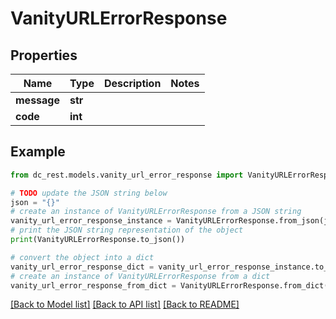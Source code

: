 # VanityURLErrorResponse


## Properties

Name | Type | Description | Notes
------------ | ------------- | ------------- | -------------
**message** | **str** |  | 
**code** | **int** |  | 

## Example

```python
from dc_rest.models.vanity_url_error_response import VanityURLErrorResponse

# TODO update the JSON string below
json = "{}"
# create an instance of VanityURLErrorResponse from a JSON string
vanity_url_error_response_instance = VanityURLErrorResponse.from_json(json)
# print the JSON string representation of the object
print(VanityURLErrorResponse.to_json())

# convert the object into a dict
vanity_url_error_response_dict = vanity_url_error_response_instance.to_dict()
# create an instance of VanityURLErrorResponse from a dict
vanity_url_error_response_from_dict = VanityURLErrorResponse.from_dict(vanity_url_error_response_dict)
```
[[Back to Model list]](../README.md#documentation-for-models) [[Back to API list]](../README.md#documentation-for-api-endpoints) [[Back to README]](../README.md)



